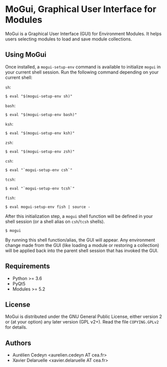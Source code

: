 MoGui, Graphical User Interface for Modules
===========================================

MoGui is a Graphical User Interface (GUI) for Environment Modules. It helps
users selecting modules to load and save module collections.

Using MoGui
-----------

Once installed, a `mogui-setup-env` command is available to initialize `mogui`
in your current shell session. Run the following command depending on your
current shell:

`sh`:

    $ eval "$(mogui-setup-env sh)"

`bash`:

    $ eval "$(mogui-setup-env bash)"

`ksh`:

    $ eval "$(mogui-setup-env ksh)"

`zsh`:

    $ eval "$(mogui-setup-env zsh)"

`csh`:

    $ eval "`mogui-setup-env csh`"

`tcsh`:

    $ eval "`mogui-setup-env tcsh`"

`fish`:

    $ eval mogui-setup-env fish | source -

After this initialization step, a `mogui` shell function will be defined in
your shell session (or a shell alias on `csh`/`tcsh` shells).

    $ mogui

By running this shell function/alias, the GUI will appear. Any environment
change made from the GUI (like loading a module or restoring a collection)
will be applied back into the parent shell session that has invoked the GUI.

Requirements
------------

 * Python >= 3.6
 * PyQt5
 * Modules >= 5.2

License
-------

MoGui is distributed under the GNU General Public License, either version 2 or
(at your option) any later version (GPL v2+). Read the file `COPYING.GPLv2`
for details.

Authors
-------

 * Aurélien Cedeyn <aurelien.cedeyn AT cea.fr>
 * Xavier Delaruelle <xavier.delaruelle AT cea.fr>
